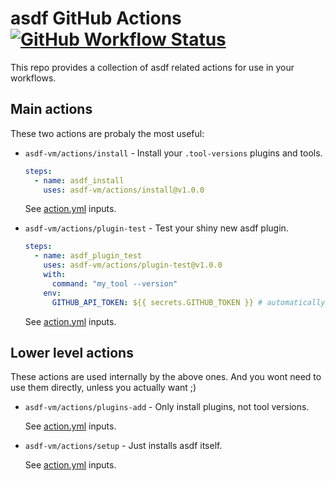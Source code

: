 # asdf GitHub Actions [![GitHub Workflow Status](https://img.shields.io/github/workflow/status/asdf-vm/actions/test?style=flat-square)](https://github.com/asdf-vm/actions/actions)

This repo provides a collection of asdf related actions for use in your workflows.

## Main actions

These two actions are probaly the most useful:

- `asdf-vm/actions/install` - Install your `.tool-versions` plugins and tools.

  ```yaml
  steps:
    - name: asdf_install
      uses: asdf-vm/actions/install@v1.0.0
  ```

  See [action.yml](install/action.yml) inputs.

- `asdf-vm/actions/plugin-test` - Test your shiny new asdf plugin.

  ```yaml
  steps:
    - name: asdf_plugin_test
      uses: asdf-vm/actions/plugin-test@v1.0.0
      with:
        command: "my_tool --version"
      env:
        GITHUB_API_TOKEN: ${{ secrets.GITHUB_TOKEN }} # automatically provided
  ```

  See [action.yml](plugin-test/action.yml) inputs.

## Lower level actions

These actions are used internally by the above ones. And you wont need
to use them directly, unless you actually want ;)

- `asdf-vm/actions/plugins-add` - Only install plugins, not tool versions.

  See [action.yml](plugins-add/action.yml) inputs.

- `asdf-vm/actions/setup` - Just installs asdf itself.

  See [action.yml](setup/action.yml) inputs.
